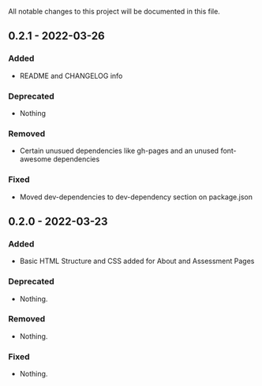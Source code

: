 All notable changes to this project will be documented in this file.
## 0.2.1 - 2022-03-26
### Added
- README and CHANGELOG info
### Deprecated
- Nothing
### Removed
- Certain unusued dependencies like gh-pages and an unused font-awesome dependencies
### Fixed
- Moved dev-dependencies to dev-dependency section on package.json

## 0.2.0 - 2022-03-23
### Added
- Basic HTML Structure and CSS added for About and Assessment Pages
### Deprecated
- Nothing.
### Removed
- Nothing.
### Fixed
- Nothing.